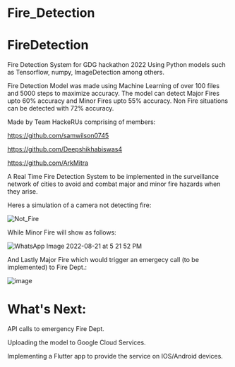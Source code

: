 # Fire_Detection
# FireDetection
Fire Detection System for GDG hackathon 2022
Using Python models such as Tensorflow, numpy, ImageDetection among others.

Fire Detection Model was made using Machine Learning of over 100 files and 5000 steps to maximize accuracy.
The model can detect Major Fires upto 60% accuracy and Minor Fires upto 55% accuracy.
Non Fire situations can be detected with 72% accuracy.

Made by Team HackeRUs comprising of members: 

https://github.com/samwilson0745

https://github.com/Deepshikhabiswas4

https://github.com/ArkMitra


A Real Time Fire Detection System to be implemented in the surveillance network of cities to avoid and combat major and minor fire hazards when they arise.

Heres a simulation of a camera not detecting fire:

![Not_Fire](https://user-images.githubusercontent.com/83553018/185789067-ef0b712e-3c0b-483b-b6d5-9b29c83bc6e2.jpeg)


While Minor Fire will show as follows:

![WhatsApp Image 2022-08-21 at 5 21 52 PM](https://user-images.githubusercontent.com/83553018/185790036-26d3eb48-202f-431a-baa8-f1dfd3c7e73f.jpeg)

And Lastly Major Fire which would trigger an emergecy call (to be implemented) to Fire Dept.:

![image](https://user-images.githubusercontent.com/83553018/185789905-272dda56-58c2-4196-b761-573d25669f72.png)

# What's Next:

API calls to emergency Fire Dept.

Uploading the model to Google Cloud Services.

Implementing a Flutter app to provide the service on IOS/Android devices.
